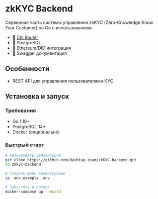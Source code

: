# zkKYC Backend

Серверная часть системы управления zkKYC (Zero-Knowledge Know Your Customer) на Go с использованием:
- 🚀 [Chi Router](https://go-chi.io)
- 🐘 PostgreSQL
- 🔑 Ethereum/DID интеграция
- 📜 Swagger документация

## Особенности

- REST API для управления пользователями KYC

## Установка и запуск

### Требования
- Go 1.19+
- PostgreSQL 14+
- Docker (опционально)

### Быстрый старт
```bash
# Клонировать репозиторий
git clone https://github.com/Hashtag-team/zkKYC-backend.git
cd zkkyc-backend

# Создать файл конфигурации
cp .env.example .env

# Запустить в Docker
docker-compose up --build